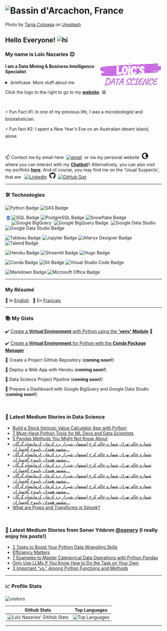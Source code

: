 # ![Bassin d'Arcachon, France](https://raw.githubusercontent.com/loic-nazaries/loic-nazaries/main/images/arcachon.jpg "Bassin d'Arcachon, France")

Photo by <a href="https://unsplash.com/@tarafuco?utm_source=unsplash&utm_medium=referral&utm_content=creditCopyText">Tanja Cotoaga</a> on <a href="https://unsplash.com/s/photos/arcachon?utm_source=unsplash&utm_medium=referral&utm_content=creditCopyText">Unsplash</a>

## Hello Everyone! <img alt="hi" width="26" src="https://user-images.githubusercontent.com/1303154/88677602-1635ba80-d120-11ea-84d8-d263ba5fc3c0.gif" />

### My name is Loïc Nazaries :blush:

[<img alt="Loïc's Data Science Logo" align="right" width="200" src="https://raw.githubusercontent.com/loic-nazaries/loic-nazaries/main/images/logo-dark.png" />][website]

#### I am a **Data Mining** & **Business Intelligence** Specialist

<details>
  <summary>
    :briefcase: More stuff about me
  </summary>

> I am a **Data Specialist** with over 10 years of experience in the fields of biostatistics, data exploration (**Data Mining**) and **Machine Learning**. I am passionate about the whole **data life cycle**, from modelling a database to its use in the field of **Business Intelligence** through the creation of simple and impactful visuals such as **dashboards**. Thus, **exploratory data analysis** has the potential to strengthen a faster and more clever decision-making process.

</details>

Click the logo to the right to go to my [**website**](https://loicnazaries.com "Website"). :smile:

&nbsp;

⚡ Fun Fact #1: In one of my previous life, I was a microbiologist and biostatistician.

⚡ Fun fact #2: I spent a New Year's Eve on an Australian desert island, alone.

&nbsp;

:mailbox: Contact me by email here&nbsp;
[![email](https://img.shields.io/badge/-loicnazaries.datascience-red?style=plastic&labelColor=red&logo=gmail&logoColor=white)][email]&nbsp;
or via my personal website&nbsp;
[<img alt="Loïc's Data Science" width="20" src="https://raw.githubusercontent.com/iconic/open-iconic/master/svg/globe.svg" />][contact_website]&nbsp;
where you can interact with my <u>**Chatbot**</u>!!
Alternatively, you can also visit my portfolio [**here**](https://loic-nazaries.github.io/loic-nazaries-portfolio "Loïc Nazaries’ Data Science Portfolio").
And of course, you may find me on the 'Usual Suspects', that are &nbsp;
[<img alt="LinkedIn" width="20" src="https://i.imgur.com/OQUXwNp.jpeg" />][linkedin]&nbsp;
[<img alt="GitHub" width="20" src="https://raw.githubusercontent.com/github/explore/78df643247d429f6cc873026c0622819ad797942/topics/github/github.png" />][github]&nbsp;
[<img alt="GitHub Gist" width="60" src="https://img.shields.io/badge/-Gist-black?style=plastic&labelColor=black&logo=github&logoColor=white" />][github_gist]

---

### :hammer_and_wrench: Technologies

<!-- TODO: Make technologies links takes you to repositories or tutorials -->

![Python Badge](https://img.shields.io/badge/-python-yellow?style=for-the-badge&labelColor=blue&logo=python&logoColor=white)
![SAS Badge](https://img.shields.io/badge/-sas-blue?style=for-the-badge&labelColor=black&logo=sas&logoColor=blue)

<img alt="SQL" align="left" width="20" src="https://raw.githubusercontent.com/github/explore/80688e429a7d4ef2fca1e82350fe8e3517d3494d/topics/sql/sql.png" />![SQL Badge](https://img.shields.io/badge/-sql-blue?style=for-the-badge)
![PostgreSQL Badge](https://img.shields.io/badge/-postgresql-blue?style=for-the-badge&labelColor=white&logo=postgresql&logoColor=blue)
![Snowflake Badge](https://img.shields.io/badge/-snowflake-66ccf4?style=for-the-badge&labelColor=white&logo=snowflake&logoColor=66ccf4)
&nbsp;<img alt="Google BigQuery" width="20" src="https://cdn.worldvectorlogo.com/logos/google-bigquery-logo-1.svg" />&nbsp;&nbsp;![Google BigQuery Badge](https://img.shields.io/badge/-google_bigquery-blue?style=for-the-badge&labelColor=blue&logo=google-big-query&logoColor=blue)
&nbsp;<img alt="Google Data Studio" width="20" src="https://cdn.worldvectorlogo.com/logos/google-data-studio.svg" />&nbsp;&nbsp;![Google Data Studio Badge](https://img.shields.io/badge/-google_data_studio-blue?style=for-the-badge&labelColor=red&logo=google-data-studio&logoColor=red)

![Tableau Badge](https://img.shields.io/badge/-tableau-grey?style=for-the-badge&labelColor=white&logo=tableau&logoColor=grey)
![Jupyter Badge](https://img.shields.io/badge/-jupyter-orange?style=for-the-badge&labelColor=white&logo=jupyter&logoColor=orange)
![Alteryx Designer Badge](https://img.shields.io/badge/-alteryx_designer-69aeea?style=for-the-badge&labelColor=black&logo=altery-designerx&logoColor=69aeea)
![Talend Badge](https://img.shields.io/badge/-talend-blue?style=for-the-badge&labelColor=black&logo=talend&logoColor=green)

![Heroku Badge](https://img.shields.io/badge/-heroku-purple?style=for-the-badge&labelColor=white&logo=heroku&logoColor=purple)
![Streamlit Badge](https://img.shields.io/badge/-streamlit-red?style=for-the-badge&labelColor=white&logo=streamlit&logoColor=red)
![Hugo Badge](https://img.shields.io/badge/-hugo-violet?style=for-the-badge&labelColor=black&logo=hugo&logoColor=violet)

![Conda Badge](https://img.shields.io/badge/-conda-green?style=for-the-badge&labelColor=black&logo=anaconda&logoColor=green)
![Git Badge](https://img.shields.io/badge/-git-red?style=for-the-badge&labelColor=black&logo=git&logoColor=red)
![Visual Studio Code Badge](https://img.shields.io/badge/-visual_studio_code-blue?style=for-the-badge&labelColor=white&logo=visual-studio-code&logoColor=blue)

![Markdown Badge](https://img.shields.io/badge/-markdown-black?style=for-the-badge&labelColor=white&logo=markdown&logoColor=black)
![Microsoft Office Badge](https://img.shields.io/badge/-microsoft_office-red?style=for-the-badge&labelColor=white&logo=microsoft-office&logoColor=red)

<!-- <img alt="Visual Studio Code" align="left" width="26" src="https://raw.githubusercontent.com/github/explore/80688e429a7d4ef2fca1e82350fe8e3517d3494d/topics/visual-studio-code/visual-studio-code.png" />
<img alt="Tableau" align="left" width="26" src="https://cdn.worldvectorlogo.com/logos/tableau-software.svg" />
<img alt="Google" align="left" width="26" src="https://cdn.jsdelivr.net/npm/simple-icons@v3/icons/google.svg" />
&nbsp; -->

---

### My *Résumé*

:paperclip: In [English](https://raw.githubusercontent.com/loic-nazaries/loic-nazaries/main/CV/CV_Nazaries.L_consultant_data_eng.pdf "English CV")
&nbsp;
:paperclip: En [Français](https://raw.githubusercontent.com/loic-nazaries/loic-nazaries/main/CV/CV_Nazaries.L_consultant_data_fr.pdf "CV en français")

---

### :books: My Gists

:heavy_check_mark: [Create a **Virtual Environment** with Python using the **'venv' Module**](https://gist.github.com/loic-nazaries/c25ce9f7b01b107573796b026522a3ad) :snake:

:heavy_check_mark: [Create a **Virtual Environment** for Python with the **Conda Package Manager**](https://gist.github.com/loic-nazaries/b18a908473935243fc23586f35d4bacc)

:red_circle: Create a Project GitHub Repository (**coming soon!**)

:red_circle: Deploy a Web App with Heroku (**coming soon!**)

:red_circle: Data Science Project Pipeline (**coming soon!**)

:red_circle: Prepare a Dashboard with Google BigQuery and Google Data Studio (**coming soon!**)

&nbsp;

### :newspaper: Latest Medium Stories in **Data Science**

<!-- MEDIUM-STORY-LIST:START -->
- [Build a Stock Intrinsic Value Calculator App with Python](https://medium.datadriveninvestor.com/build-a-stock-intrinsic-value-calculator-app-with-python-6dc407a704b8?source=rss------data_science-5)
- [7 Must-Have Python Tools for ML Devs and Data Scientists](https://medium.com/@mirceaiosif/7-must-have-python-tools-for-ml-devs-and-data-scientists-fc8340d9264b?source=rss------data_science-5)
- [5 Pandas Methods You Might Not Know About](https://josephchancey.medium.com/5-pandas-methods-you-might-not-know-about-b4681bd7ad64?source=rss------data_science-5)
- [شماره خاله تهران شماره خاله کرج اصفهان شیراز یزد کرمان کرمانشاه گرگان مشهد همدان یاسوج گچساران…](https://medium.com/@ninu5082/%D8%B4%D9%85%D8%A7%D8%B1%D9%87-%D8%AE%D8%A7%D9%84%D9%87-%D8%AA%D9%87%D8%B1%D8%A7%D9%86-%D8%B4%D9%85%D8%A7%D8%B1%D9%87-%D8%AE%D8%A7%D9%84%D9%87-%DA%A9%D8%B1%D8%AC-%D8%A7%D8%B5%D9%81%D9%87%D8%A7%D9%86-%D8%B4%DB%8C%D8%B1%D8%A7%D8%B2-%DB%8C%D8%B2%D8%AF-%DA%A9%D8%B1%D9%85%D8%A7%D9%86-%DA%A9%D8%B1%D9%85%D8%A7%D9%86%D8%B4%D8%A7%D9%87-%DA%AF%D8%B1%DA%AF%D8%A7%D9%86-%D9%85%D8%B4%D9%87%D8%AF-%D9%87%D9%85%D8%AF%D8%A7%D9%86-%DB%8C%D8%A7%D8%B3%D9%88%D8%AC-%DA%AF%DA%86%D8%B3%D8%A7%D8%B1%D8%A7%D9%86-f7ec127e2b3d?source=rss------data_science-5)
- [شماره خاله تهران شماره خاله کرج اصفهان شیراز یزد کرمان کرمانشاه گرگان مشهد همدان یاسوج گچساران…](https://medium.com/@ninu5082/%D8%B4%D9%85%D8%A7%D8%B1%D9%87-%D8%AE%D8%A7%D9%84%D9%87-%D8%AA%D9%87%D8%B1%D8%A7%D9%86-%D8%B4%D9%85%D8%A7%D8%B1%D9%87-%D8%AE%D8%A7%D9%84%D9%87-%DA%A9%D8%B1%D8%AC-%D8%A7%D8%B5%D9%81%D9%87%D8%A7%D9%86-%D8%B4%DB%8C%D8%B1%D8%A7%D8%B2-%DB%8C%D8%B2%D8%AF-%DA%A9%D8%B1%D9%85%D8%A7%D9%86-%DA%A9%D8%B1%D9%85%D8%A7%D9%86%D8%B4%D8%A7%D9%87-%DA%AF%D8%B1%DA%AF%D8%A7%D9%86-%D9%85%D8%B4%D9%87%D8%AF-%D9%87%D9%85%D8%AF%D8%A7%D9%86-%DB%8C%D8%A7%D8%B3%D9%88%D8%AC-%DA%AF%DA%86%D8%B3%D8%A7%D8%B1%D8%A7%D9%86-d0decc8df59b?source=rss------data_science-5)
- [شماره خاله تهران شماره خاله کرج اصفهان شیراز یزد کرمان کرمانشاه گرگان مشهد همدان یاسوج گچساران…](https://medium.com/@ninu5082/%D8%B4%D9%85%D8%A7%D8%B1%D9%87-%D8%AE%D8%A7%D9%84%D9%87-%D8%AA%D9%87%D8%B1%D8%A7%D9%86-%D8%B4%D9%85%D8%A7%D8%B1%D9%87-%D8%AE%D8%A7%D9%84%D9%87-%DA%A9%D8%B1%D8%AC-%D8%A7%D8%B5%D9%81%D9%87%D8%A7%D9%86-%D8%B4%DB%8C%D8%B1%D8%A7%D8%B2-%DB%8C%D8%B2%D8%AF-%DA%A9%D8%B1%D9%85%D8%A7%D9%86-%DA%A9%D8%B1%D9%85%D8%A7%D9%86%D8%B4%D8%A7%D9%87-%DA%AF%D8%B1%DA%AF%D8%A7%D9%86-%D9%85%D8%B4%D9%87%D8%AF-%D9%87%D9%85%D8%AF%D8%A7%D9%86-%DB%8C%D8%A7%D8%B3%D9%88%D8%AC-%DA%AF%DA%86%D8%B3%D8%A7%D8%B1%D8%A7%D9%86-85e62be34a32?source=rss------data_science-5)
- [شماره خاله تهران شماره خاله کرج اصفهان شیراز یزد کرمان کرمانشاه گرگان مشهد همدان یاسوج گچساران…](https://medium.com/@ninu5082/%D8%B4%D9%85%D8%A7%D8%B1%D9%87-%D8%AE%D8%A7%D9%84%D9%87-%D8%AA%D9%87%D8%B1%D8%A7%D9%86-%D8%B4%D9%85%D8%A7%D8%B1%D9%87-%D8%AE%D8%A7%D9%84%D9%87-%DA%A9%D8%B1%D8%AC-%D8%A7%D8%B5%D9%81%D9%87%D8%A7%D9%86-%D8%B4%DB%8C%D8%B1%D8%A7%D8%B2-%DB%8C%D8%B2%D8%AF-%DA%A9%D8%B1%D9%85%D8%A7%D9%86-%DA%A9%D8%B1%D9%85%D8%A7%D9%86%D8%B4%D8%A7%D9%87-%DA%AF%D8%B1%DA%AF%D8%A7%D9%86-%D9%85%D8%B4%D9%87%D8%AF-%D9%87%D9%85%D8%AF%D8%A7%D9%86-%DB%8C%D8%A7%D8%B3%D9%88%D8%AC-%DA%AF%DA%86%D8%B3%D8%A7%D8%B1%D8%A7%D9%86-16c169fe1bd9?source=rss------data_science-5)
- [شماره خاله تهران شماره خاله کرج اصفهان شیراز یزد کرمان کرمانشاه گرگان مشهد همدان یاسوج گچساران…](https://medium.com/@ninu5082/%D8%B4%D9%85%D8%A7%D8%B1%D9%87-%D8%AE%D8%A7%D9%84%D9%87-%D8%AA%D9%87%D8%B1%D8%A7%D9%86-%D8%B4%D9%85%D8%A7%D8%B1%D9%87-%D8%AE%D8%A7%D9%84%D9%87-%DA%A9%D8%B1%D8%AC-%D8%A7%D8%B5%D9%81%D9%87%D8%A7%D9%86-%D8%B4%DB%8C%D8%B1%D8%A7%D8%B2-%DB%8C%D8%B2%D8%AF-%DA%A9%D8%B1%D9%85%D8%A7%D9%86-%DA%A9%D8%B1%D9%85%D8%A7%D9%86%D8%B4%D8%A7%D9%87-%DA%AF%D8%B1%DA%AF%D8%A7%D9%86-%D9%85%D8%B4%D9%87%D8%AF-%D9%87%D9%85%D8%AF%D8%A7%D9%86-%DB%8C%D8%A7%D8%B3%D9%88%D8%AC-%DA%AF%DA%86%D8%B3%D8%A7%D8%B1%D8%A7%D9%86-9e31b11be698?source=rss------data_science-5)
- [شماره خاله تهران شماره خاله کرج اصفهان شیراز یزد کرمان کرمانشاه گرگان مشهد همدان یاسوج گچساران…](https://medium.com/@ninu5082/%D8%B4%D9%85%D8%A7%D8%B1%D9%87-%D8%AE%D8%A7%D9%84%D9%87-%D8%AA%D9%87%D8%B1%D8%A7%D9%86-%D8%B4%D9%85%D8%A7%D8%B1%D9%87-%D8%AE%D8%A7%D9%84%D9%87-%DA%A9%D8%B1%D8%AC-%D8%A7%D8%B5%D9%81%D9%87%D8%A7%D9%86-%D8%B4%DB%8C%D8%B1%D8%A7%D8%B2-%DB%8C%D8%B2%D8%AF-%DA%A9%D8%B1%D9%85%D8%A7%D9%86-%DA%A9%D8%B1%D9%85%D8%A7%D9%86%D8%B4%D8%A7%D9%87-%DA%AF%D8%B1%DA%AF%D8%A7%D9%86-%D9%85%D8%B4%D9%87%D8%AF-%D9%87%D9%85%D8%AF%D8%A7%D9%86-%DB%8C%D8%A7%D8%B3%D9%88%D8%AC-%DA%AF%DA%86%D8%B3%D8%A7%D8%B1%D8%A7%D9%86-7a256aa70fd9?source=rss------data_science-5)
- [What are Props and Transforms in Splunk?](https://blog.devops.dev/what-are-props-and-transforms-in-splunk-49413b6b9e08?source=rss------data_science-5)
<!-- MEDIUM-STORY-LIST:END -->

&nbsp;

### :newspaper: Latest Medium Stories from **Soner Yıldırım** [@sonery](https://sonery.medium.com) (I really enjoy his posts!)

<!-- MEDIUM-STORY-LIST-SONERY:START -->
- [2 Tasks to Boost Your Python Data Wrangling Skills](https://towardsdatascience.com/2-tasks-to-boost-your-python-data-wrangling-skills-3daf6c1c0528?source=rss-2cf6b549448------2)
- [Efficiency Matters](https://sonery.medium.com/efficiency-matters-5e35b482a858?source=rss-2cf6b549448------2)
- [7 Examples to Master Categorical Data Operations with Python Pandas](https://towardsdatascience.com/7-examples-to-master-categorical-data-operations-with-python-pandas-51cdcb0228ba?source=rss-2cf6b549448------2)
- [Only Use LLMs If You Know How to Do the Task on Your Own](https://towardsdatascience.com/only-use-llms-if-you-know-how-to-do-the-task-on-your-own-0d56e0d07572?source=rss-2cf6b549448------2)
- [3 Important “vs.” Among Python Functions and Methods](https://sonery.medium.com/3-important-vs-among-python-functions-and-methods-5669817ea7dc?source=rss-2cf6b549448------2)
<!-- MEDIUM-STORY-LIST-SONERY:END -->

---

### :chart_with_upwards_trend: Profile Stats

![visitors](https://visitor-badge.glitch.me/badge?page_id=loic-nazaries.loic-nazaries)

| Github Stats                                                                                                                                                        | Top Languages                                                                                                                                                                                                                                                            |
| ------------------------------------------------------------------------------------------------------------------------------------------------------------------- | ------------------------------------------------------------------------------------------------------------------------------------------------------------------------------------------------------------------------------------------------------------------------ |
| ![Loïc Nazaries' GitHub Stats](https://github-readme-stats.vercel.app/api?username=loic-nazaries&count_private=true&theme=dracula&show_icons=true&hide_title=false) | ![Top Languages](https://github-readme-stats.vercel.app/api/top-langs/?username=loic-nazaries&exclude_repo=starter_repo,streamlit_heroku_example,awesome-markdown,jupyterlab-git,binder_test,my-first-binder,ipenywis,github-readme-stats&langs_count=10&layout=compact) |

---

<!-- links to social media accounts -->
[website]: https://www.loicnazaries.com "Loïc's Data Science"
[email]: mailto:loicnazaries.datascience@gmail.com "Google Mail"
[contact_website]: https://www.loicnazaries.com/#contact "Contact Me"
[linkedin]: https://www.linkedin.com/in/loic-nazaries "LinkedIn"
[github]: https://github.com/loic-nazaries "GitHub"
[github_gist]: https://gist.github.com/loic-nazaries "GitHub Gist"
